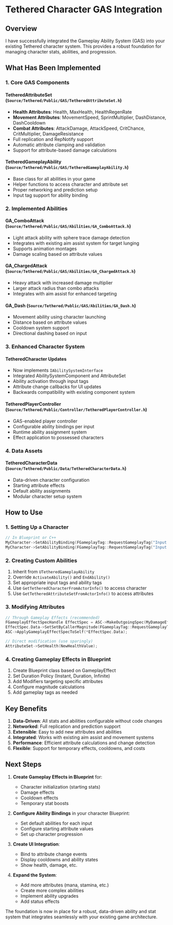 # Tethered Character GAS Integration

## Overview
I have successfully integrated the Gameplay Ability System (GAS) into your existing Tethered character system. This provides a robust foundation for managing character stats, abilities, and progression.

## What Has Been Implemented

### 1. Core GAS Components

#### TetheredAttributeSet (`Source/Tethered/Public/GAS/TetheredAttributeSet.h`)
- **Health Attributes**: Health, MaxHealth, HealthRegenRate
- **Movement Attributes**: MovementSpeed, SprintMultiplier, DashDistance, DashCooldown
- **Combat Attributes**: AttackDamage, AttackSpeed, CritChance, CritMultiplier, DamageResistance
- Full replication and RepNotify support
- Automatic attribute clamping and validation
- Support for attribute-based damage calculations

#### TetheredGameplayAbility (`Source/Tethered/Public/GAS/TetheredGameplayAbility.h`)
- Base class for all abilities in your game
- Helper functions to access character and attribute set
- Proper networking and prediction setup
- Input tag support for ability binding

### 2. Implemented Abilities

#### GA_ComboAttack (`Source/Tethered/Public/GAS/Abilities/GA_ComboAttack.h`)
- Light attack ability with sphere trace damage detection
- Integrates with existing aim assist system for target lunging
- Supports animation montages
- Damage scaling based on attribute values

#### GA_ChargedAttack (`Source/Tethered/Public/GAS/Abilities/GA_ChargedAttack.h`)
- Heavy attack with increased damage multiplier
- Larger attack radius than combo attacks
- Integrates with aim assist for enhanced targeting

#### GA_Dash (`Source/Tethered/Public/GAS/Abilities/GA_Dash.h`)
- Movement ability using character launching
- Distance based on attribute values
- Cooldown system support
- Directional dashing based on input

### 3. Enhanced Character System

#### TetheredCharacter Updates
- Now implements `IAbilitySystemInterface`
- Integrated AbilitySystemComponent and AttributeSet
- Ability activation through input tags
- Attribute change callbacks for UI updates
- Backwards compatibility with existing component system

#### TetheredPlayerController (`Source/Tethered/Public/Controller/TetheredPlayerController.h`)
- GAS-enabled player controller
- Configurable ability bindings per input
- Runtime ability assignment system
- Effect application to possessed characters

### 4. Data Assets

#### TetheredCharacterData (`Source/Tethered/Public/Data/TetheredCharacterData.h`)
- Data-driven character configuration
- Starting attribute effects
- Default ability assignments
- Modular character setup system

## How to Use

### 1. Setting Up a Character
```cpp
// In Blueprint or C++
MyCharacter->SetAbilityBinding(FGameplayTag::RequestGameplayTag("Input.ComboAttack"), UGA_ComboAttack::StaticClass());
MyCharacter->SetAbilityBinding(FGameplayTag::RequestGameplayTag("Input.Dash"), UGA_Dash::StaticClass());
```

### 2. Creating Custom Abilities
1. Inherit from `UTetheredGameplayAbility`
2. Override `ActivateAbility()` and `EndAbility()`
3. Set appropriate input tags and ability tags
4. Use `GetTetheredCharacterFromActorInfo()` to access character
5. Use `GetTetheredAttributeSetFromActorInfo()` to access attributes

### 3. Modifying Attributes
```cpp
// Through Gameplay Effects (recommended)
FGameplayEffectSpecHandle EffectSpec = ASC->MakeOutgoingSpec(MyDamageEffect, 1, EffectContext);
EffectSpec.Data->SetSetByCallerMagnitude(FGameplayTag::RequestGameplayTag("Data.Damage"), DamageAmount);
ASC->ApplyGameplayEffectSpecToSelf(*EffectSpec.Data);

// Direct modification (use sparingly)
AttributeSet->SetHealth(NewHealthValue);
```

### 4. Creating Gameplay Effects in Blueprint
1. Create Blueprint class based on GameplayEffect
2. Set Duration Policy (Instant, Duration, Infinite)
3. Add Modifiers targeting specific attributes
4. Configure magnitude calculations
5. Add gameplay tags as needed

## Key Benefits

1. **Data-Driven**: All stats and abilities configurable without code changes
2. **Networked**: Full replication and prediction support
3. **Extensible**: Easy to add new attributes and abilities
4. **Integrated**: Works with existing aim assist and movement systems
5. **Performance**: Efficient attribute calculations and change detection
6. **Flexible**: Support for temporary effects, cooldowns, and costs

## Next Steps

1. **Create Gameplay Effects in Blueprint** for:
   - Character initialization (starting stats)
   - Damage effects
   - Cooldown effects
   - Temporary stat boosts

2. **Configure Ability Bindings** in your character Blueprint:
   - Set default abilities for each input
   - Configure starting attribute values
   - Set up character progression

3. **Create UI Integration**:
   - Bind to attribute change events
   - Display cooldowns and ability states
   - Show health, damage, etc.

4. **Expand the System**:
   - Add more attributes (mana, stamina, etc.)
   - Create more complex abilities
   - Implement ability upgrades
   - Add status effects

The foundation is now in place for a robust, data-driven ability and stat system that integrates seamlessly with your existing game architecture.